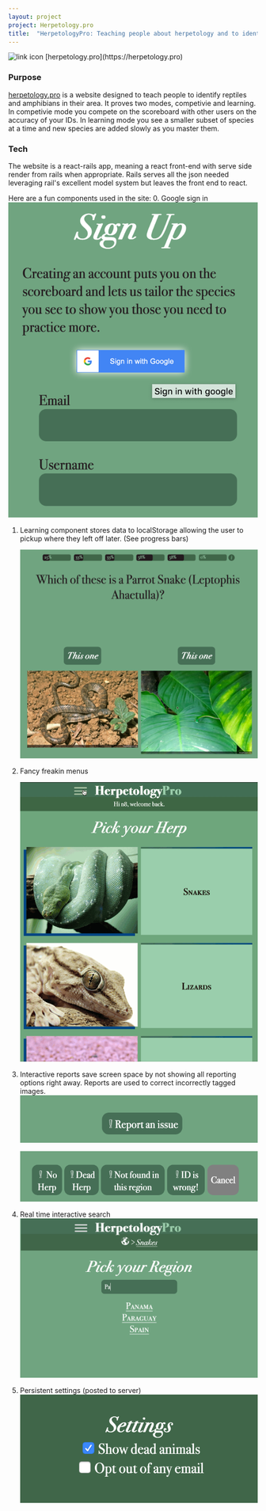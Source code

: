 ```yaml
---
layout: project
project: Herpetology.pro
title:  "HerpetologyPro: Teaching people about herpetology and to identify herps in their area."
---
```


<img alt='link icon' src="/assets/images/external.png" class="external-img"/>
[herpetology.pro](https://herpetology.pro)

### Purpose

[herpetology.pro](https://herpetology.pro) is a website designed to teach people to identify reptiles and amphibians in their area. 
It proves two modes, competivie and learning. In competivie mode you compete on the scoreboard with other users on the accuracy
of your IDs. In learning mode you see a smaller subset of species at a time and new species are added slowly as you master them.

### Tech
 
The website is a react-rails app, meaning a react front-end with serve side render from rails when appropriate. Rails serves
all the json needed leveraging rail's excellent model system but leaves the front end to react.

Here are a fun components used in the site:
0. Google sign in
    ![screenshot of learning mode](/assets/images/google.png)

1. Learning component stores data to localStorage allowing the user to pickup where they left off later. (See progress bars)

    ![screenshot of learning mode](/assets/images/learn.png)

2. Fancy freakin menus

    ![screenshot of learning mode](/assets/images/menu.gif)

3. Interactive reports save screen space by not showing all reporting options right away. Reports are used to correct incorrectly tagged images.
    ![screenshot of a report before it's created](/assets/images/report1.png)
    
    ![screenshot of a report before it's created](/assets/images/report2.png)
4. Real time interactive search
    ![screenshot of a search area](/assets/images/filter.png)
5. Persistent settings (posted to server)
    ![screenshot of a settings dialog](/assets/images/settings.png)

